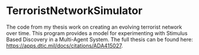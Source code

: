 # TerroristNetworkSimulator
 The code from my thesis work on creating an evolving terrorist network over time.  This program provides a model for experimenting with Stimulus Based Discovery in a Multi-Agent System.  The full thesis can be found here: https://apps.dtic.mil/docs/citations/ADA415027.
